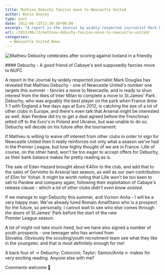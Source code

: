 ```yaml
---
title: Mathieu Debuchy fancies move to Newcastle United
author: Kevin Doocey
type: post
date: 2012-06-13T13:30:58+00:00
excerpt: "A report in the Journal by widely respected journalist Mark Douglas has revealed that Mathieu Debuchy - one of Newcastle United's number one targets this summer - fancies.."
url: /2012/06/13/mathieu-debuchy-fancies-move-to-newcastle-united/
categories:
  - Newcastle United News
---
```


![Mathieu Debuchy celebrates after scoring against Iceland in a friendly](https://www.tynetime.com/wp-content/uploads/2012/06/Mathieu-Debuchy-Newcastle-United.jpg "Mathieu Debuchy")

#### Debuchy - A good friend of Cabaye's and supposedly fancies move to NUFC

A report in the Journal by widely respected journalist Mark Douglas has revealed that Mathieu Debuchy - one of Newcastle United's number one targets this summer - fancies a move to Newcastle, and is ready to shun interest from the likes of Inter Milan to complete a move to St.James' Park. Debuchy, who was arguably the best player on the park when France drew 1-1 with England a few days ago at Euro 2012, is catching the eye of a lot of other clubs in Europe, and there's even talk that Arsenal might be interested as well. Alan Pardew did try to get a deal agreed before the Frenchman jetted off to the Euro's in Poland and Ukraine, but was unable to do so. Debuchy will decide on his future after the tournament.

If Mathieu is willing to waive off interest from other clubs in order to sign for Newcastle United then it really reinforces not only what a season we've had in the Premier League, but how highly thought of we are in France. Lille of course, on the other hand, won't be too eager to accept offers for Debuchy, as their bank balance makes for pretty reading as is.

The sale of Eden Hazard brought about €40m to the club, and add that to the sales of Gervinho to Arsenal last season, as well as our own contribution of £5m for Yohan. It might be worth noting that Lille won't be too keen to sell to Pardew and company again, following their exploitation of Cabaye's release clause - which a lot of other clubs _didn't even know existed_.

If we manage to sign Debuchy this summer, and Vurnon Anita - I will be a very happy man. We've already lured Romain Amalfitano who is a prospect for the future, so personally, I cannot wait to see who else comes through the doors of St.James' Park before the start of the new Premier League season.

A lot of might not take much heed, but we have also signed a number of youth prospects - one teenager who has arrived from Slovakia. Obviously the scouting/youth recruitment team see what they like in the youngster, and that is most definitely enough for me!

A back four of -> Debuchy; Coloccini; Taylor; Santon/Anita <- makes for very exciting reading. Anyone else with me?

Comments welcome 🙂
